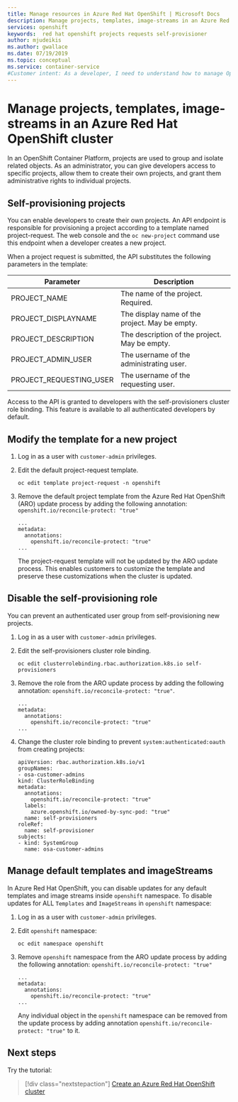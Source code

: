 ```yaml
---
title: Manage resources in Azure Red Hat OpenShift | Microsoft Docs
description: Manage projects, templates, image-streams in an Azure Red Hat OpenShift cluster
services: openshift
keywords:  red hat openshift projects requests self-provisioner
author: mjudeikis
ms.author: gwallace
ms.date: 07/19/2019
ms.topic: conceptual
ms.service: container-service
#Customer intent: As a developer, I need to understand how to manage Openshift projects and development resources
---
```


# Manage projects, templates, image-streams in an Azure Red Hat OpenShift cluster 

In an OpenShift Container Platform, projects are used to group and isolate related objects. As an administrator, you can give developers access to specific projects, allow them to create their own projects, and grant them administrative rights to individual projects.

## Self-provisioning projects

You can enable developers to create their own projects. An API endpoint is responsible for provisioning a project according to a template named project-request. The web console and the `oc new-project` command use this endpoint when a developer creates a new project.

When a project request is submitted, the API substitutes the following parameters in the template:

| Parameter               | Description                                    |
| ----------------------- | ---------------------------------------------- |
| PROJECT_NAME            | The name of the project. Required.             |
| PROJECT_DISPLAYNAME     | The display name of the project. May be empty. |
| PROJECT_DESCRIPTION     | The description of the project. May be empty.  |
| PROJECT_ADMIN_USER      | The username of the administrating user.       |
| PROJECT_REQUESTING_USER | The username of the requesting user.           |

Access to the API is granted to developers with the self-provisioners cluster role binding. This feature is available to all authenticated developers by default.

## Modify the template for a new project 

1. Log in as a user with `customer-admin` privileges.

2. Edit the default project-request template.

   ```
   oc edit template project-request -n openshift
   ```

3. Remove the default project template from the Azure Red Hat OpenShift (ARO) update process by adding the following annotation:
 `openshift.io/reconcile-protect: "true"`

   ```
   ...
   metadata:
     annotations:
       openshift.io/reconcile-protect: "true"
   ...
   ```

   The project-request template will not be updated by the ARO update process. This enables customers to customize the template and preserve these customizations when the cluster is updated.

## Disable the self-provisioning role

You can prevent an authenticated user group from self-provisioning new projects.

1. Log in as a user with `customer-admin` privileges.

2. Edit the self-provisioners cluster role binding.

   ```
   oc edit clusterrolebinding.rbac.authorization.k8s.io self-provisioners
   ```

3. Remove the role from the ARO update process by adding the following annotation: `openshift.io/reconcile-protect: "true"`.

   ```
   ...
   metadata:
     annotations:
       openshift.io/reconcile-protect: "true"
   ...
   ```

4. Change the cluster role binding to prevent `system:authenticated:oauth` from creating projects:

   ```
   apiVersion: rbac.authorization.k8s.io/v1
   groupNames:
   - osa-customer-admins
   kind: ClusterRoleBinding
   metadata:
     annotations:
       openshift.io/reconcile-protect: "true"
     labels:
       azure.openshift.io/owned-by-sync-pod: "true"
     name: self-provisioners
   roleRef:
     name: self-provisioner
   subjects:
   - kind: SystemGroup
     name: osa-customer-admins
   ```

## Manage default templates and imageStreams

In Azure Red Hat OpenShift, you can disable updates for any default templates and image streams inside `openshift` namespace.
To disable updates for ALL `Templates` and `ImageStreams` in `openshift` namespace:

1. Log in as a user with `customer-admin` privileges.

2. Edit `openshift` namespace:

   ```
   oc edit namespace openshift
   ```

3. Remove `openshift` namespace from the ARO update process by adding the following annotation: 
`openshift.io/reconcile-protect: "true"`

   ```
   ...
   metadata:
     annotations:
       openshift.io/reconcile-protect: "true"
   ...
   ```

   Any individual object in the `openshift` namespace can be removed from the update process by adding annotation `openshift.io/reconcile-protect: "true"` to it.

## Next steps

Try the tutorial:
> [!div class="nextstepaction"]
> [Create an Azure Red Hat OpenShift cluster](tutorial-create-cluster.md)
